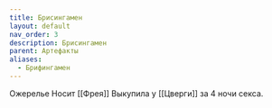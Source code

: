 ```yaml
---
title: Брисингамен
layout: default
nav_order: 3
description: Брисингамен
parent: Артефакты
aliases:
  - Брифингамен
---
```


Ожерелье
Носит [[Фрея]]
Выкупила у [[Цверги]] за 4 ночи секса. 
